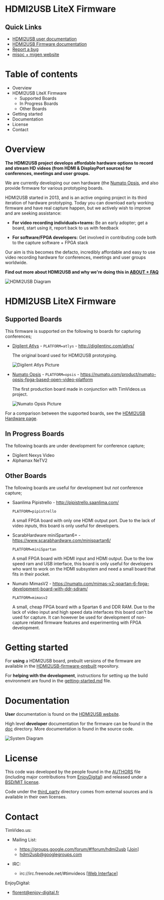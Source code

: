 # HDMI2USB LiteX Firmware

## Quick Links

 * [HDMI2USB user documentation](http://hdmi2usb.tv/)
 * [HDMI2USB Firmware documentation](https://hdmi2usb.tv/firmware-misoc)
 * [Report a bug](https://github.com/timvideos/HDMI2USB-misoc-firmware/issues/new)
 * [misoc + migen website](http://m-labs.hk/gateware.html)

# Table of contents

  * Overview
  * HDMI2USB LiteX Firmware
    * Supported Boards
    * In Progress Boards
    * Other Boards
  * Getting started
  * Documentation
  * License
  * Contact

# Overview

**The HDMI2USB project develops affordable hardware options to record and
stream HD videos (from HDMI & DisplayPort sources) for conferences, meetings
and user groups.**

We are currently developing our own hardware (the
[Numato Opsis](https://hdmi2usb.tv/numato-opsis), and also provide firmware for
various prototyping boards.

HDMI2USB started in 2013, and is an active ongoing project in its third
iteration of hardware prototyping.  Today you can download early working
firmware and have real capture happen, but we actively wish to improve and are
seeking assistance:

  * **For video recording individuals+teams:** Be an early adopter; get a
    board, start using it, report back to us with feedback

  * **For software/FPGA developers:** Get involved in contributing code both to
    the capture software + FPGA stack

Our aim is this becomes the defacto, incredibly affordable and easy to use
video recording hardware for conferences, meetings and user groups worldwide.

**Find out more about HDMI2USB and why we're doing this in [ABOUT + FAQ](http://hdmi2usb.tv/faq)**

![HDMI2USB Diagram](https://hdmi2usb.tv/img/hdmi2usb.png "HDMI2USB Diagram")

# HDMI2USB LiteX Firmware

## Supported Boards

This firmware is supported on the following to boards for capturing
conferences;


 * [Digilent Atlys](https://hdmi2usb.tv/digilent-atlys/) - `PLATFORM=atlys` - http://digilentinc.com/atlys/

   The original board used for HDMI2USB prototyping.

   ![Digilent Atlys Picture](https://hdmi2usb.tv/img/digilent-atlys-small.jpg)

 * [Numato Opsis](https://hdmi2usb.tv/numato-opsis/) - `PLATFORM=opsis` - https://numato.com/product/numato-opsis-fpga-based-open-video-platform

   The first production board made in conjunction with TimVideos.us project.

   ![Numato Opsis Picture](https://hdmi2usb.tv/img/numato-opsis-small.jpg)

For a comparison between the supported boards, see the
[HDMI2USB Hardware page](https://hdmi2usb.tv/hardware/).

## In Progress Boards

The following boards are under development for conference capture;

 * Digilent Nexys Video
 * Alphamax NeTV2

## Other Boards

The following boards are useful for development but *not* conference capture;

 * Saanlima Pipistrello - http://pipistrello.saanlima.com/

   `PLATFORM=pipistrello`

   A small FPGA board with only one HDMI output port.
   Due to the lack of video *inputs*, this board is only useful for developers.

 * ScarabHardware miniSpartan6+ - https://www.scarabhardware.com/minispartan6/

   `PLATFORM=miniSpartan`

   A small FPGA board with HDMI input and HDMI output.
   Due to the low speed ram and USB interface, this board is only useful for
   developers who want to work on the HDMI subsystem and need a small board
   that fits in their pocket.

 * Numato MimasV2 - https://numato.com/mimas-v2-spartan-6-fpga-development-board-with-ddr-sdram/

   `PLATFORM=mimasv2`

   A small, cheap FPGA board with a Spartan 6 and DDR RAM. Due to the lack of
   video input and high speed data interfaces this board can't be used for
   capture. It can however be used for development of non-capture related
   firmware features and experimenting with FPGA development.

# Getting started

For **using** a HDMI2USB board, prebuilt versions of the firmware are available in
the
[HDMI2USB-firmware-prebuilt](http://github.com/timvideos/HDMI2USB-firmware-prebuilt)
repository.

For **helping with the development**, instructions for setting up the build
environment are found in the [getting-started.md](getting-started.md) file.

# Documentation

**User** documentation is found on the [HDMI2USB website](https://hdmi2usb.tv).

High level **developer** documentation for the firmware can be found in the
[doc](doc/) directory. More documentation is found in the source code.

![System Diagram](doc/architecture.png)

# License

This code was developed by the people found in the [AUTHORS](AUTHORS) file
(including major contributions from [EnjoyDigital](http://enjoy-digital.fr))
and released under a [BSD/MIT license](LICENSE).

Code under the [third_party](third_party/) directory comes from external
sources and is available in their own licenses.

# Contact

TimVideo.us:

 * Mailing List:
   * https://groups.google.com/forum/#!forum/hdmi2usb
     [[Join](https://groups.google.com/forum/#!forum/hdmi2usb/join)]
   * hdmi2usb@googlegroups.com

 * IRC:
   * irc://irc.freenode.net/#timvideos
     [[Web Interface](http://webchat.freenode.net/?channels=timvideos)]

EnjoyDigital:
 * florent@enjoy-digital.fr
